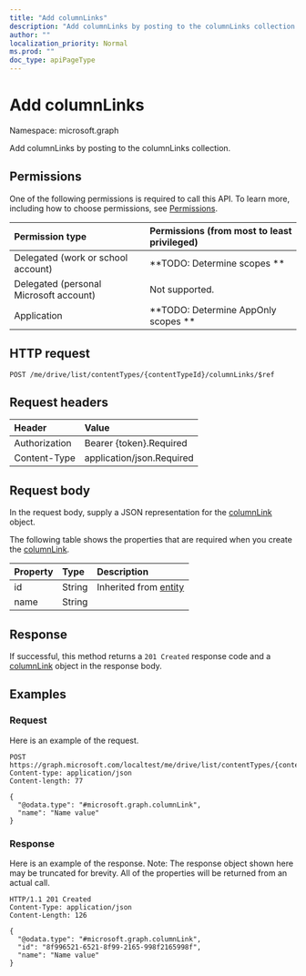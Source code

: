 ```yaml
---
title: "Add columnLinks"
description: "Add columnLinks by posting to the columnLinks collection."
author: ""
localization_priority: Normal
ms.prod: ""
doc_type: apiPageType
---
```


# Add columnLinks

Namespace: microsoft.graph

Add columnLinks by posting to the columnLinks collection.

## Permissions
One of the following permissions is required to call this API. To learn more, including how to choose permissions, see [Permissions](/concepts/permissions-reference.md).

|Permission type|Permissions (from most to least privileged)|
|:---|:---|
|Delegated (work or school account)|**TODO: Determine scopes **|
|Delegated (personal Microsoft account)|Not supported.|
|Application|**TODO: Determine AppOnly scopes **|

## HTTP request
<!-- {
  "blockType": "ignored"
}
-->
``` http
POST /me/drive/list/contentTypes/{contentTypeId}/columnLinks/$ref
```

## Request headers
|Header|Value|
|:---|:---|
|Authorization|Bearer {token}.Required|
|Content-Type|application/json.Required|

## Request body
In the request body, supply a JSON representation for the [columnLink](../resources/columnlink.md) object.

The following table shows the properties that are required when you create the [columnLink](../resources/columnlink.md).

|Property|Type|Description|
|:---|:---|:---|
|id|String| Inherited from [entity](../resources/entity.md)|
|name|String||



## Response
If successful, this method returns a `201 Created` response code and a [columnLink](../resources/columnlink.md) object in the response body.

## Examples

### Request
Here is an example of the request.
<!-- {
  "blockType": "request",
  "name": "create_columnlink_from_"
}
-->
``` http
POST https://graph.microsoft.com/localtest/me/drive/list/contentTypes/{contentTypeId}/columnLinks
Content-type: application/json
Content-length: 77

{
  "@odata.type": "#microsoft.graph.columnLink",
  "name": "Name value"
}
```

### Response
Here is an example of the response. Note: The response object shown here may be truncated for brevity. All of the properties will be returned from an actual call.
<!-- {
  "blockType": "response",
  "truncated": true,
  "@odata.type": "microsoft.graph.columnlink"
}
-->
``` http
HTTP/1.1 201 Created
Content-Type: application/json
Content-Length: 126

{
  "@odata.type": "#microsoft.graph.columnLink",
  "id": "8f996521-6521-8f99-2165-998f2165998f",
  "name": "Name value"
}
```

